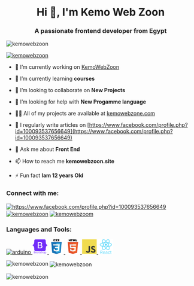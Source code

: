 <h1 align="center">Hi 👋, I'm Kemo Web Zoon</h1>
<h3 align="center">A passionate frontend developer from Egypt</h3>

<p align="left"> <img src="https://komarev.com/ghpvc/?username=kemowebzoon&label=Profile%20views&color=0e75b6&style=flat" alt="kemowebzoon" /> </p>

<p align="left"> <a href="https://github.com/ryo-ma/github-profile-trophy"><img src="https://github-profile-trophy.vercel.app/?username=kemowebzoon" alt="kemowebzoon" /></a> </p>

- 🔭 I’m currently working on [KemoWebZoon](kemowebzoon.site)

- 🌱 I’m currently learning **courses**

- 👯 I’m looking to collaborate on **New Projects**

- 🤝 I’m looking for help with **New Progamme language**

- 👨‍💻 All of my projects are available at [kemowebzone.com](kemowebzone.com)

- 📝 I regularly write articles on [https://www.facebook.com/profile.php?id=100093537656649](https://www.facebook.com/profile.php?id=100093537656649)

- 💬 Ask me about **Front End**

- 📫 How to reach me **kemowebzoon.site**

- ⚡ Fun fact **Iam 12 years Old**

<h3 align="left">Connect with me:</h3>
<p align="left">
<a href="https://fb.com/https://www.facebook.com/profile.php?id=100093537656649" target="blank"><img align="center" src="https://raw.githubusercontent.com/rahuldkjain/github-profile-readme-generator/master/src/images/icons/Social/facebook.svg" alt="https://www.facebook.com/profile.php?id=100093537656649" height="30" width="40" /></a>
<a href="https://dribbble.com/kemowebzoon" target="blank"><img align="center" src="https://raw.githubusercontent.com/rahuldkjain/github-profile-readme-generator/master/src/images/icons/Social/dribbble.svg" alt="kemowebzoon" height="30" width="40" /></a>
<a href="https://www.youtube.com/c/kemowebzoom" target="blank"><img align="center" src="https://raw.githubusercontent.com/rahuldkjain/github-profile-readme-generator/master/src/images/icons/Social/youtube.svg" alt="kemowebzoom" height="30" width="40" /></a>
</p>

<h3 align="left">Languages and Tools:</h3>
<p align="left"> <a href="https://www.arduino.cc/" target="_blank" rel="noreferrer"> <img src="https://cdn.worldvectorlogo.com/logos/arduino-1.svg" alt="arduino" width="40" height="40"/> </a> <a href="https://getbootstrap.com" target="_blank" rel="noreferrer"> <img src="https://raw.githubusercontent.com/devicons/devicon/master/icons/bootstrap/bootstrap-plain-wordmark.svg" alt="bootstrap" width="40" height="40"/> </a> <a href="https://www.w3schools.com/css/" target="_blank" rel="noreferrer"> <img src="https://raw.githubusercontent.com/devicons/devicon/master/icons/css3/css3-original-wordmark.svg" alt="css3" width="40" height="40"/> </a> <a href="https://www.w3.org/html/" target="_blank" rel="noreferrer"> <img src="https://raw.githubusercontent.com/devicons/devicon/master/icons/html5/html5-original-wordmark.svg" alt="html5" width="40" height="40"/> </a> <a href="https://developer.mozilla.org/en-US/docs/Web/JavaScript" target="_blank" rel="noreferrer"> <img src="https://raw.githubusercontent.com/devicons/devicon/master/icons/javascript/javascript-original.svg" alt="javascript" width="40" height="40"/> </a> <a href="https://reactjs.org/" target="_blank" rel="noreferrer"> <img src="https://raw.githubusercontent.com/devicons/devicon/master/icons/react/react-original-wordmark.svg" alt="react" width="40" height="40"/> </a> </p>

<p><img align="left" src="https://github-readme-stats.vercel.app/api/top-langs?username=kemowebzoon&show_icons=true&locale=en&layout=compact" alt="kemowebzoon" /></p>

<p>&nbsp;<img align="center" src="https://github-readme-stats.vercel.app/api?username=kemowebzoon&show_icons=true&locale=en" alt="kemowebzoon" /></p>

<p><img align="center" src="https://github-readme-streak-stats.herokuapp.com/?user=kemowebzoon&" alt="kemowebzoon" /></p>


